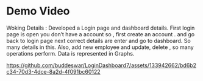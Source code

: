 #  Demo Video  

Woking Details :
              Developed a Login page and dashboard details. First login page is open you don’t have a account so , first
create an account . and go back to login page next correct details are enter and go to dashboard. So many details
in this. Also, add new employee and update, delete , so many operations perform. Data is represented in Graphs.





https://github.com/buddeswar/LoginDashboard7/assets/133942662/bd6b2c34-70d3-4dce-8a2d-4f091bc60122

